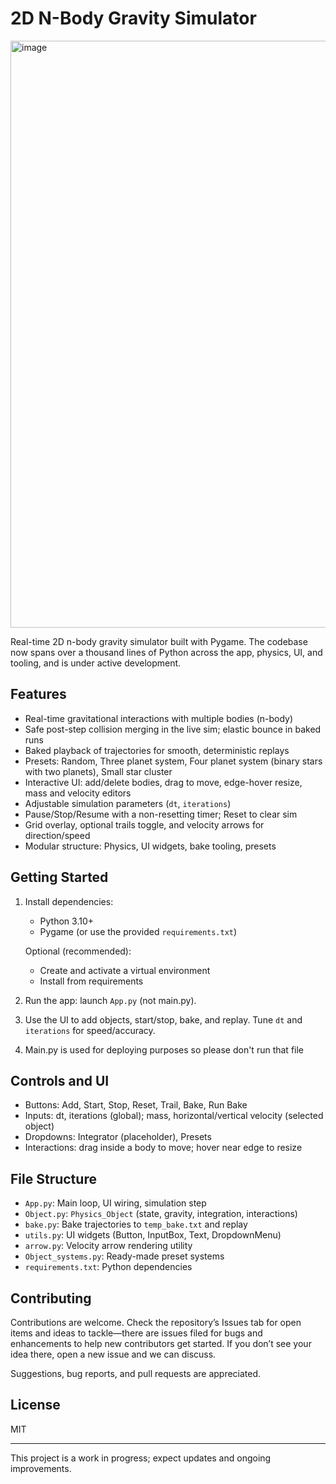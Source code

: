 # 2D N-Body Gravity Simulator

<img width="1602" height="939" alt="image" src="https://github.com/user-attachments/assets/31f9d946-a21b-4447-af73-3972d67e6f01" />

Real-time 2D n-body gravity simulator built with Pygame. The codebase now spans over a thousand lines of Python across the app, physics, UI, and tooling, and is under active development.

## Features
- Real-time gravitational interactions with multiple bodies (n-body)
- Safe post-step collision merging in the live sim; elastic bounce in baked runs
- Baked playback of trajectories for smooth, deterministic replays
- Presets: Random, Three planet system, Four planet system (binary stars with two planets), Small star cluster
- Interactive UI: add/delete bodies, drag to move, edge-hover resize, mass and velocity editors
- Adjustable simulation parameters (`dt`, `iterations`)
- Pause/Stop/Resume with a non-resetting timer; Reset to clear sim
- Grid overlay, optional trails toggle, and velocity arrows for direction/speed
- Modular structure: Physics, UI widgets, bake tooling, presets

## Getting Started
1. Install dependencies:
   - Python 3.10+
   - Pygame (or use the provided `requirements.txt`)
   
   Optional (recommended):
   - Create and activate a virtual environment
   - Install from requirements
   
2. Run the app: launch `App.py` (not main.py).
3. Use the UI to add objects, start/stop, bake, and replay. Tune `dt` and `iterations` for speed/accuracy.
4. Main.py is used for deploying purposes so please don't run that file

## Controls and UI
- Buttons: Add, Start, Stop, Reset, Trail, Bake, Run Bake
- Inputs: dt, iterations (global); mass, horizontal/vertical velocity (selected object)
- Dropdowns: Integrator (placeholder), Presets
- Interactions: drag inside a body to move; hover near edge to resize

## File Structure
- `App.py`: Main loop, UI wiring, simulation step
- `Object.py`: `Physics_Object` (state, gravity, integration, interactions)
- `bake.py`: Bake trajectories to `temp_bake.txt` and replay
- `utils.py`: UI widgets (Button, InputBox, Text, DropdownMenu)
- `arrow.py`: Velocity arrow rendering utility
- `Object_systems.py`: Ready-made preset systems
- `requirements.txt`: Python dependencies

## Contributing
Contributions are welcome. Check the repository’s Issues tab for open items and ideas to tackle—there are issues filed for bugs and enhancements to help new contributors get started. If you don’t see your idea there, open a new issue and we can discuss.

Suggestions, bug reports, and pull requests are appreciated.

## License
MIT

---

This project is a work in progress; expect updates and ongoing improvements.

